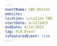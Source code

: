 ```yaml
---
eventName: SBS Boston
website: 
location: Location TBD
startDate: 4/13/2023
endDate: 4/14/2023
tag: PLN Event
isFeaturedEvent: true
---
```

